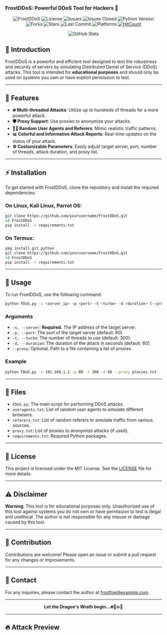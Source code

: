 ### FrostDDoS: Powerful DDoS Tool for Hackers 🥇

<p align="center">
  <img src="https://img.shields.io/badge/FrostDDoS-v1.0-blue" alt="FrostDDoS">
  <img src="https://img.shields.io/github/license/FrostFoe/FrostDDoS" alt="License">
  <img src="https://img.shields.io/github/issues/FrostFoe/FrostDDoS" alt="Issues">
  <img src="https://img.shields.io/github/issues-closed/FrostFoe/FrostDDoS" alt="Issues Closed">
  <img src="https://img.shields.io/badge/Python-3-blue" alt="Python Version">
  <img src="https://img.shields.io/github/forks/FrostFoe/FrostDDoS" alt="Forks">
  <img src="https://img.shields.io/github/stars/FrostFoe/FrostDDoS" alt="Stars">
  <img src="https://img.shields.io/github/last-commit/FrostFoe/FrostDDoS" alt="Last Commit">
  <img src="https://img.shields.io/badge/platform-Linux%20%7C%20KaliLinux%20%7C%20ParrotOs%20%7C%20Termux-blue" alt="Platforms">
  <a href="http://hits.dwyl.com/FrostFoe/FrostDDoS"><img src="http://hits.dwyl.com/FrostFoe/FrostDDoS.svg" alt="HitCount"></a>
</p>

<p align="center">
  <img src="https://github-readme-stats.vercel.app/api?username=FrostFoe&show_icons=true&title_color=fff&icon_color=79ff97&text_color=9f9f9f&bg_color=151515" alt="GitHub Stats">
</p>

## 🌟 Introduction

FrostDDoS is a powerful and efficient tool designed to test the robustness and security of servers by simulating Distributed Denial of Service (DDoS) attacks. This tool is intended for **educational purposes** and should only be used on systems you own or have explicit permission to test.

---

## 🎨 Features

- **🔥 Multi-threaded Attacks**: Utilize up to hundreds of threads for a more powerful attack.
- **🛡️ Proxy Support**: Use proxies to anonymize your attacks.
- **🕵️‍♂️ Random User Agents and Referers**: Mimic realistic traffic patterns.
- **📊 Colorful and Informative Attack Reports**: Real-time updates on the status of your attack.
- **⚙️ Customizable Parameters**: Easily adjust target server, port, number of threads, attack duration, and proxy list.

---

## ⚡ Installation

To get started with FrostDDoS, clone the repository and install the required dependencies:

### On Linux, Kali Linux, Parrot OS:

```bash
git clone https://github.com/yourusername/FrostDDoS.git
cd FrostDDoS
pip install -r requirements.txt
```

### On Termux:

```bash
pkg install git python
git clone https://github.com/yourusername/FrostDDoS.git
cd FrostDDoS
pip install -r requirements.txt
```

---

## 🚀 Usage

To run FrostDDoS, use the following command:

```bash
python FDoS.py -s <server_ip> -p <port> -t <turbo> -d <duration> [--proxy <proxy_file>]
```

### Arguments

- `-s, --server`: **Required.** The IP address of the target server.
- `-p, --port`: The port of the target server (default: 80).
- `-t, --turbo`: The number of threads to use (default: 300).
- `-d, --duration`: The duration of the attack in seconds (default: 60).
- `--proxy`: Optional. Path to a file containing a list of proxies.

### Example

```bash
python FDoS.py -s 192.168.1.1 -p 80 -t 300 -d 60 --proxy proxies.txt
```

---

## 📂 Files

- `FDoS.py`: The main script for performing DDoS attacks.
- `useragents.txt`: List of random user agents to simulate different browsers.
- `referers.txt`: List of random referers to simulate traffic from various sources.
- `proxy.txt`: List of proxies to anonymize attacks (if used).
- `requirements.txt`: Required Python packages.

---

## 📜 License

This project is licensed under the MIT License. See the [LICENSE](LICENSE) file for more details.

---

## ⚠️ Disclaimer

**Warning**: This tool is for educational purposes only. Unauthorized use of this tool against systems you do not own or have permission to test is illegal and unethical. The author is not responsible for any misuse or damage caused by this tool.

---

## 🤝 Contribution

Contributions are welcome! Please open an issue or submit a pull request for any changes or improvements.

---

## 📧 Contact

For any inquiries, please contact the author at frostfoe@example.com.

---

<p align="center">
  <b>Let the Dragon's Wrath begin...🔥🐉💥🌋</b>
</p>

---

## 🔥 Attack Preview
